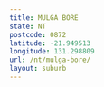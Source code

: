 ```yaml
---
title: MULGA BORE
state: NT
postcode: 0872
latitude: -21.949513
longitude: 131.298809
url: /nt/mulga-bore/
layout: suburb
---
```

